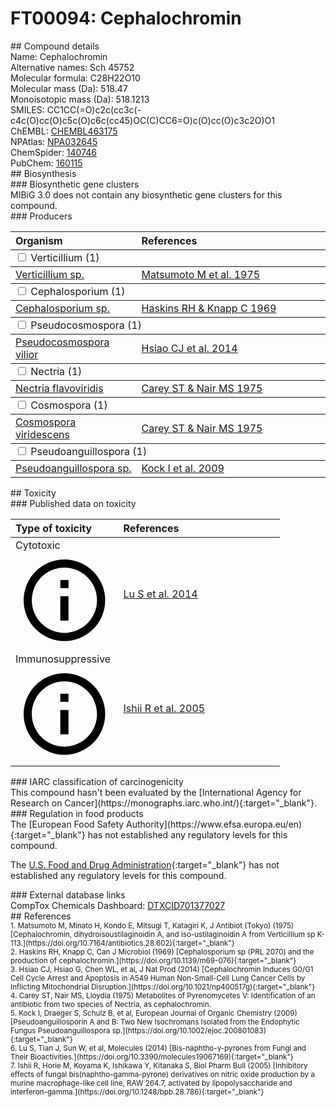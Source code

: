 
# FT00094: Cephalochromin
<div class="molecule_image" style="float:left">
<img data-smiles= CC1CC(=O)C2=C(C=C3C(C4=C(O)C=C(O)C5=C(O)C6=C(C=C45)OC(C)CC6=O)=C(O)C=C(O)C3=C2O)O1 data-smiles-options="{ 'width': 350, 'height': 350 }" />
</div>
## Compound details
<div style="overflow:hidden">
Name: Cephalochromin<br>
    Alternative names: Sch 45752<br>
Molecular formula: C28H22O10<br>
Molecular mass (Da): 518.47<br>
Monoisotopic mass (Da): 518.1213<br>
<div class="break_all">
SMILES: CC1CC(=O)c2c(cc3c(-c4c(O)cc(O)c5c(O)c6c(cc45)OC(C)CC6=O)c(O)cc(O)c3c2O)O1<br>
</div>
        ChEMBL: <a href=https://www.ebi.ac.uk/chembl/compound_report_card/CHEMBL463175 target="_blank">CHEMBL463175</a><br>
        NPAtlas: <a href=https://www.npatlas.org/explore/compounds/NPA032645 target="_blank">NPA032645</a><br>
        ChemSpider: <a href=https://www.chemspider.com/Chemical-Structure.140746.html target="_blank">140746</a><br>
        PubChem: <a href=https://pubchem.ncbi.nlm.nih.gov/compound/160115 target="_blank">160115</a><br>
</div>

<div markdown="block" class="section">
## Biosynthesis
<div markdown="block" class="subsection">
### Biosynthetic gene clusters
<div markdown="block" class="indented_block">
MIBiG 3.0 does not contain any biosynthetic gene clusters for this compound.
</div>
</div>

<div markdown="block" class="subsection">
### Producers
<table>
<thead>
<tr>
<th style="text-align: left;" role="columnheader" width="40%" data-sort-default>Organism</th>
<th style="text-align: left;" role="columnheader" width="60%">References</th>
</tr>
</thead>
        <tbody class="header">
        <tr>
        <td style="text-align: left;" colspan="2">
        <input type="checkbox" data-toggle="toggle" id=Verticillium>
        <label for=Verticillium>Verticillium (1)</label>
        </td>
        </tr>
        </tbody>
        <tbody class="hide">
                <tr>
                <td style="text-align: left;"><a href="https://www.ncbi.nlm.nih.gov/Taxonomy/Browser/wwwtax.cgi?mode=Info&id=2047679" target="_blank">Verticillium sp.</a></td>
                <td style="text-align: left;"><a href="#REF00311">Matsumoto M et al. 1975</a></td>
                </tr>
        </tbody>
        <tbody class="header">
        <tr>
        <td style="text-align: left;" colspan="2">
        <input type="checkbox" data-toggle="toggle" id=Cephalosporium>
        <label for=Cephalosporium>Cephalosporium (1)</label>
        </td>
        </tr>
        </tbody>
        <tbody class="hide">
                <tr>
                <td style="text-align: left;"><a href="https://www.ncbi.nlm.nih.gov/Taxonomy/Browser/wwwtax.cgi?mode=Info&id=1981612" target="_blank">Cephalosporium sp.</a></td>
                <td style="text-align: left;"><a href="#REF00312">Haskins RH &amp; Knapp C 1969</a></td>
                </tr>
        </tbody>
        <tbody class="header">
        <tr>
        <td style="text-align: left;" colspan="2">
        <input type="checkbox" data-toggle="toggle" id=Pseudocosmospora>
        <label for=Pseudocosmospora>Pseudocosmospora (1)</label>
        </td>
        </tr>
        </tbody>
        <tbody class="hide">
                <tr>
                <td style="text-align: left;"><a href="https://www.ncbi.nlm.nih.gov/Taxonomy/Browser/wwwtax.cgi?mode=Info&id=45281" target="_blank">Pseudocosmospora vilior</a></td>
                <td style="text-align: left;"><a href="#REF00313">Hsiao CJ et al. 2014</a></td>
                </tr>
        </tbody>
        <tbody class="header">
        <tr>
        <td style="text-align: left;" colspan="2">
        <input type="checkbox" data-toggle="toggle" id=Nectria>
        <label for=Nectria>Nectria (1)</label>
        </td>
        </tr>
        </tbody>
        <tbody class="hide">
                <tr>
                <td style="text-align: left;"><a href="https://www.ncbi.nlm.nih.gov/Taxonomy/Browser/wwwtax.cgi?mode=Info&id=1053163" target="_blank">Nectria flavoviridis</a></td>
                <td style="text-align: left;"><a href="#REF00314">Carey ST &amp; Nair MS 1975</a></td>
                </tr>
        </tbody>
        <tbody class="header">
        <tr>
        <td style="text-align: left;" colspan="2">
        <input type="checkbox" data-toggle="toggle" id=Cosmospora>
        <label for=Cosmospora>Cosmospora (1)</label>
        </td>
        </tr>
        </tbody>
        <tbody class="hide">
                <tr>
                <td style="text-align: left;"><a href="https://www.ncbi.nlm.nih.gov/Taxonomy/Browser/wwwtax.cgi?mode=Info&id=1053086" target="_blank">Cosmospora viridescens</a></td>
                <td style="text-align: left;"><a href="#REF00314">Carey ST &amp; Nair MS 1975</a></td>
                </tr>
        </tbody>
        <tbody class="header">
        <tr>
        <td style="text-align: left;" colspan="2">
        <input type="checkbox" data-toggle="toggle" id=Pseudoanguillospora>
        <label for=Pseudoanguillospora>Pseudoanguillospora (1)</label>
        </td>
        </tr>
        </tbody>
        <tbody class="hide">
                <tr>
                <td style="text-align: left;"><a href="https://www.ncbi.nlm.nih.gov/Taxonomy/Browser/wwwtax.cgi?mode=Info&id=2499815" target="_blank">Pseudoanguillospora sp.</a></td>
                <td style="text-align: left;"><a href="#REF00315">Kock I et al. 2009</a></td>
                </tr>
        </tbody>
</table>
</div>
</div>

<div markdown="block" class="section">
## Toxicity
<div markdown="block" class="subsection">
### Published data on toxicity
<table>
<thead>
<tr>
<th style="text-align: left;" role="columnheader" width="40%" data-sort-default>Type of toxicity</th>
<th style="text-align: left;" role="columnheader" width="60%">References</th>
</tr>
</thead>
<tbody>
<tr>
<td style="text-align: left;">Cytotoxic <span class="twemoji" title="Toxic to cells"><svg xmlns="http://www.w3.org/2000/svg" viewBox="0 0 24 24"><path d="M11 9h2V7h-2m1 13c-4.41 0-8-3.59-8-8s3.59-8 8-8 8 3.59 8 8-3.59 8-8 8m0-18A10 10 0 0 0 2 12a10 10 0 0 0 10 10 10 10 0 0 0 10-10A10 10 0 0 0 12 2m-1 15h2v-6h-2v6Z"></path></svg></span></td>
<td style="text-align: left;"><a href="#REF00085">Lu S et al. 2014</a></td>
</tr>
<tr>
<td style="text-align: left;">Immunosuppressive <span class="twemoji" title="Inhibits the immune system"><svg xmlns="http://www.w3.org/2000/svg" viewBox="0 0 24 24"><path d="M11 9h2V7h-2m1 13c-4.41 0-8-3.59-8-8s3.59-8 8-8 8 3.59 8 8-3.59 8-8 8m0-18A10 10 0 0 0 2 12a10 10 0 0 0 10 10 10 10 0 0 0 10-10A10 10 0 0 0 12 2m-1 15h2v-6h-2v6Z"></path></svg></span></td>
<td style="text-align: left;"><a href="#REF00304">Ishii R et al. 2005</a></td>
</tr>
</tbody>
</table>
</div>

<div markdown="block" class="subsection">
### IARC classification of carcinogenicity
<div markdown="block" class="indented_block">
This compound hasn't been evaluated by the [International Agency for Research on Cancer](https://monographs.iarc.who.int/){:target="_blank"}.<br>
</div>
</div>

<div markdown="block" class="subsection">
### Regulation in food products
<div markdown="block" class="indented_block">
The [European Food Safety Authority](https://www.efsa.europa.eu/en){:target="_blank"} has not established any regulatory levels for this compound. <br>

The [U.S. Food and Drug Administration](https://www.fda.gov/){:target="_blank"} has not established any regulatory levels for this compound. <br>

</div>
</div>

<div markdown="block" class="subsection">
### External database links
<div markdown="block" class="indented_block">
CompTox Chemicals Dashboard: <a href=https://comptox.epa.gov/dashboard/chemical/details/DTXCID701377027 target="_blank">DTXCID701377027</a><br>
</div>
</div>
</div>

<div markdown="block" class="section">
## References
<div markdown="block" style="font-size: smaller;">
<span id=REF00311>
1. Matsumoto M, Minato H, Kondo E, Mitsugi T, Katagiri K, J Antibiot (Tokyo) (1975) [Cephalochromin, dihydroisoustilaginoidin A, and iso-ustilaginoidin A from Verticillium sp K-113.](https://doi.org/10.7164/antibiotics.28.602){:target="_blank"}<br>
</span>

<span id=REF00312>
2. Haskins RH, Knapp C, Can J Microbiol (1969) [Cephalosporium sp (PRL 2070) and the production of cephalochromin.](https://doi.org/10.1139/m69-076){:target="_blank"}<br>
</span>

<span id=REF00313>
3. Hsiao CJ, Hsiao G, Chen WL, et al, J Nat Prod (2014) [Cephalochromin Induces G0/G1 Cell Cycle Arrest and Apoptosis in A549 Human Non-Small-Cell Lung Cancer Cells by Inflicting Mitochondrial Disruption.](https://doi.org/10.1021/np400517g){:target="_blank"}<br>
</span>

<span id=REF00314>
4. Carey ST, Nair MS, Lloydia (1975) Metabolites of Pyrenomycetes V: Identification of an antibiotic from two species of Nectria, as cephalochromin.<br>
</span>

<span id=REF00315>
5. Kock I, Draeger S, Schulz B, et al, European Journal of Organic Chemistry (2009) [Pseudoanguillosporin A and B: Two New Isochromans Isolated from the Endophytic Fungus Pseudoanguillospora sp.](https://doi.org/10.1002/ejoc.200801083){:target="_blank"}<br>
</span>

<span id=REF00085>
6. Lu S, Tian J, Sun W, et al, Molecules (2014) [Bis-naphtho-γ-pyrones from Fungi and Their Bioactivities.](https://doi.org/10.3390/molecules19067169){:target="_blank"}<br>
</span>

<span id=REF00304>
7. Ishii R, Horie M, Koyama K, Ishikawa Y, Kitanaka S, Biol Pharm Bull (2005) [Inhibitory effects of fungal bis(naphtho-gamma-pyrone) derivatives on nitric oxide production by a murine macrophage-like cell line, RAW 264.7, activated by lipopolysaccharide and interferon-gamma.](https://doi.org/10.1248/bpb.28.786){:target="_blank"}<br>
</span>

</div>
</div>

<script type="text/javascript" src="https://unpkg.com/smiles-drawer@2.0.1/dist/smiles-drawer.min.js"></script>
<script>
    SmiDrawer.apply();
</script>